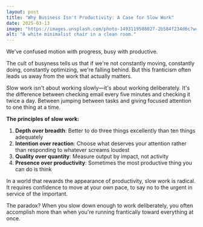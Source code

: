 ```yaml
---
layout: post
title: "Why Business Isn't Productivity: A Case for Slow Work"
date: 2025-03-13
image: "https://images.unsplash.com/photo-1493119508027-2b584f234d6c?w=600&h=400&fit=crop&crop=entropy&auto=format&q=80"
alt: "A white minimalist chair in a clean room."
---
```


We've confused motion with progress, busy with productive.

The cult of busyness tells us that if we're not constantly moving, constantly doing, constantly optimizing, we're falling behind. But this franticism often leads us away from the work that actually matters.

Slow work isn't about working slowly—it's about working deliberately. It's the difference between checking email every five minutes and checking it twice a day. Between jumping between tasks and giving focused attention to one thing at a time.

**The principles of slow work:**

1. **Depth over breadth**: Better to do three things excellently than ten things adequately
2. **Intention over reaction**: Choose what deserves your attention rather than responding to whatever screams loudest
3. **Quality over quantity**: Measure output by impact, not activity
4. **Presence over productivity**: Sometimes the most productive thing you can do is think

In a world that rewards the appearance of productivity, slow work is radical. It requires confidence to move at your own pace, to say no to the urgent in service of the important.

The paradox? When you slow down enough to work deliberately, you often accomplish more than when you're running frantically toward everything at once.